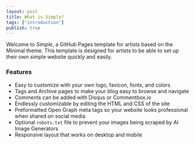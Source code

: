 ```yaml
---
layout: post
title: What is Simple?
tags: ["introduction"]
publish: true
---
```


Welcome to *Simple*, a GitHub Pages template for artists based on the Minimal theme. This template is designed for artists to be able to set up their own simple website quickly and easily.

### Features

- Easy to customize with your own logo, favicon, fonts, and colors
- Tags and Archive pages to make your blog easy to browse and navigate
- Comments can be added with Disqus or Commentbox.io
- Endlessly customizable by editing the HTML and CSS of the site
- Preformatted Open Graph meta tags so your website looks professional when shared on social media
- Optional `robots.txt` file to prevent your images being scraped by AI Image Generators
- Responsive layout that works on desktop and mobile
